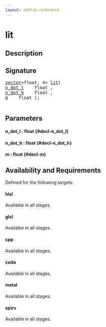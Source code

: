 ```yaml
---
layout: stdlib-reference
---
```


# lit

## Description





## Signature 

<pre>
<a href="/stdlib-reference/types/vector/index">vector</a>&lt;float, 4&gt; <a href="/stdlib-reference/global-decls/lit">lit</a>(
<a href="/stdlib-reference/global-decls/lit#decl-n_dot_l" class="code_param">n_dot_l</a>    float ,
<a href="/stdlib-reference/global-decls/lit#decl-n_dot_h" class="code_param">n_dot_h</a>    float ,
<a href="/stdlib-reference/global-decls/lit#decl-m" class="code_param">m</a>    float );

</pre>

## Parameters

#### n\_dot\_l  : float {#decl-n_dot_l}
#### n\_dot\_h  : float {#decl-n_dot_h}
#### m  : float {#decl-m}

## Availability and Requirements

Defined for the following targets:

#### hlsl
Available in all stages.

#### glsl
Available in all stages.

#### cpp
Available in all stages.

#### cuda
Available in all stages.

#### metal
Available in all stages.

#### spirv
Available in all stages.



